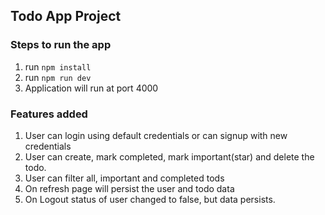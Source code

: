 

## Todo App Project

### Steps to run the app

  1. run ```npm install```
  2. run ```npm run dev```
  3. Application will run at port 4000

### Features added
  1. User can login using default credentials or can signup with new credentials
  2. User can create, mark completed, mark important(star) and delete the todo.
  3. User can filter all, important and completed tods
  4. On refresh page will persist the user and todo data
  5. On Logout status of user changed to false, but data persists.
